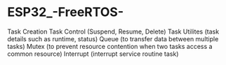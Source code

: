 # ESP32_-FreeRTOS-

Task Creation
Task Control (Suspend, Resume, Delete)
Task Utilites (task details such as runtime, status)
Queue (to transfer data between multiple tasks)
Mutex (to prevent resource contention when two tasks access a common resource)
Interrupt (interrupt service routine task)
